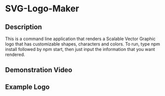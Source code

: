 # SVG-Logo-Maker

## Description
This is a command line application that renders a Scalable Vector Graphic logo that has customizable shapes, characters and colors. To run, type npm install followed by npm start, then just input the information that you want rendered.

## Demonstration Video


## Example Logo
